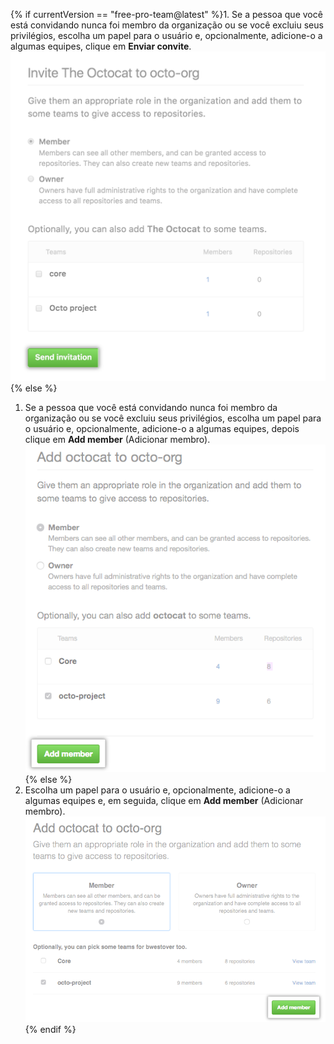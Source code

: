 {% if currentVersion == "free-pro-team@latest" %}1. Se a pessoa que você está convidando nunca foi membro da organização ou se você excluiu seus privilégios, escolha um papel para o usuário e, opcionalmente, adicione-o a algumas equipes, clique em **Enviar convite**.
  ![Opções Role and team (Função e equipe) e botão send invitation (enviar convite)](/assets/images/help/organizations/add-role-send-invitation.png){% else %}
1. Se a pessoa que você está convidando nunca foi membro da organização ou se você excluiu seus privilégios, escolha um papel para o usuário e, opcionalmente, adicione-o a algumas equipes, depois clique em **Add member** (Adicionar membro). ![Opções de função e equipe e botão de adição de integrante](/assets/images/help/organizations/add-role-add-member.png){% else %}
1. Escolha um papel para o usuário e, opcionalmente, adicione-o a algumas equipes e, em seguida, clique em **Add member** (Adicionar membro). ![Opções de função e equipe e botão de adição de integrante](/assets/images/help/organizations/add-role-add-member-2.7-lower.png){% endif %}
